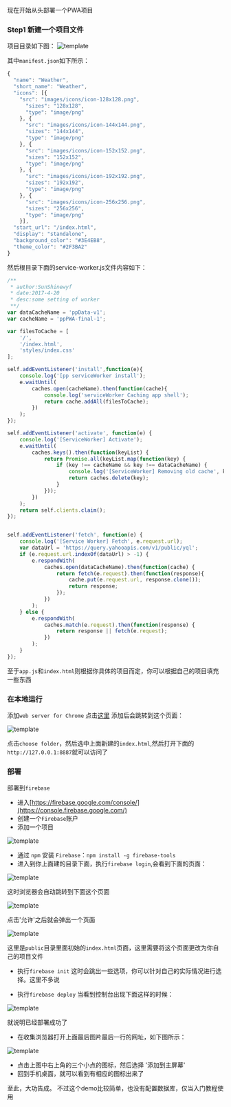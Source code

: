 现在开始从头部署一个PWA项目

### Step1 新建一个项目文件
项目目录如下图：
![template](https://raw.githubusercontent.com/SunShinewyf/first-pwa/master/assets/5.png)

其中`manifest.json`如下所示：
```js
{
  "name": "Weather",
  "short_name": "Weather",
  "icons": [{
    "src": "images/icons/icon-128x128.png",
      "sizes": "128x128",
      "type": "image/png"
    }, {
      "src": "images/icons/icon-144x144.png",
      "sizes": "144x144",
      "type": "image/png"
    }, {
      "src": "images/icons/icon-152x152.png",
      "sizes": "152x152",
      "type": "image/png"
    }, {
      "src": "images/icons/icon-192x192.png",
      "sizes": "192x192",
      "type": "image/png"
    }, {
      "src": "images/icons/icon-256x256.png",
      "sizes": "256x256",
      "type": "image/png"
    }],
  "start_url": "/index.html",
  "display": "standalone",
  "background_color": "#3E4EB8",
  "theme_color": "#2F3BA2"
}

```
然后根目录下面的service-worker.js文件内容如下：
```js
/**
 * author:SunShinewyf
 * date:2017-4-20
 * desc:some setting of worker
 **/
var dataCacheName = 'ppData-v1';
var cacheName = 'ppPWA-final-1';

var filesToCache = [
    '/',
    '/index.html',
    'styles/index.css'
];

self.addEventListener('install',function(e){
    console.log('[pp serviceWorker install');
    e.waitUntil(
        caches.open(cacheName).then(function(cache){
            console.log('serviceWorker Caching app shell');
            return cache.addAll(filesToCache);
        })
    );
});

self.addEventListener('activate', function(e) {
    console.log('[ServiceWorker] Activate');
    e.waitUntil(
        caches.keys().then(function(keyList) {
            return Promise.all(keyList.map(function(key) {
                if (key !== cacheName && key !== dataCacheName) {
                    console.log('[ServiceWorker] Removing old cache', key);
                    return caches.delete(key);
                }
            }));
        })
    );
    return self.clients.claim();
});


self.addEventListener('fetch', function(e) {
    console.log('[Service Worker] Fetch', e.request.url);
    var dataUrl = 'https://query.yahooapis.com/v1/public/yql';
    if (e.request.url.indexOf(dataUrl) > -1) {
        e.respondWith(
            caches.open(dataCacheName).then(function(cache) {
                return fetch(e.request).then(function(response){
                    cache.put(e.request.url, response.clone());
                    return response;
                });
            })
        );
    } else {
        e.respondWith(
            caches.match(e.request).then(function(response) {
                return response || fetch(e.request);
            })
        );
    }
});
```
至于`app.js`和`index.html`则根据你具体的项目而定，你可以根据自己的项目填充一些东西

### 在本地运行

添加`web server for Chrome`
点击[这里](https://chrome.google.com/webstore/detail/web-server-for-chrome/ofhbbkphhbklhfoeikjpcbhemlocgigb)
添加后会跳转到这个页面：

![template](https://raw.githubusercontent.com/SunShinewyf/first-pwa/master/assets/1.png)

点击`choose folder`，然后选中上面新建的`index.html`,然后打开下面的`http://127.0.0.1:8887`就可以访问了

### 部署
部署到`firebase`
- 进入[https://firebase.google.com/console/](https://console.firebase.google.com/)
- 创建一个`Firebase`账户
- 添加一个项目

![template](https://raw.githubusercontent.com/SunShinewyf/first-pwa/master/assets/6.png)

- 通过 `npm` 安装 `Firebase`：`npm install -g firebase-tools`
- 进入到你上面建的目录下面，执行`firebase login`,会看到下面的页面：

![template](https://raw.githubusercontent.com/SunShinewyf/first-pwa/master/assets/7.png)

这时浏览器会自动跳转到下面这个页面

![template](https://raw.githubusercontent.com/SunShinewyf/first-pwa/master/assets/8.png)

点击'允许'之后就会弹出一个页面

![template](https://raw.githubusercontent.com/SunShinewyf/first-pwa/master/assets/11.png)

这里是`public`目录里面初始的`index.html`页面，这里需要将这个页面更改为你自己的项目文件

- 执行`firebase init`
这时会跳出一些选项，你可以针对自己的实际情况进行选择。这里不多说

- 执行`firebase deploy`
当看到控制台出现下面这样的时候：

![template](https://raw.githubusercontent.com/SunShinewyf/first-pwa/master/assets/9.png)

就说明已经部署成功了

- 在收集浏览器打开上面最后图片最后一行的网址，如下图所示：

![template](https://raw.githubusercontent.com/SunShinewyf/first-pwa/master/assets/10.png)

- 点击上图中右上角的三个小点的图标，然后选择 '添加到主屏幕'
- 回到手机桌面，就可以看到有相应的图标出来了

至此，大功告成。
不过这个demo比较简单，也没有配置数据库，仅当入门教程使用

